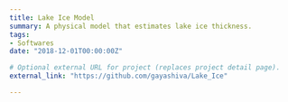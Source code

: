 ```yaml
---
title: Lake Ice Model
summary: A physical model that estimates lake ice thickness.
tags:
- Softwares
date: "2018-12-01T00:00:00Z"

# Optional external URL for project (replaces project detail page).
external_link: "https://github.com/gayashiva/Lake_Ice"

---
```

